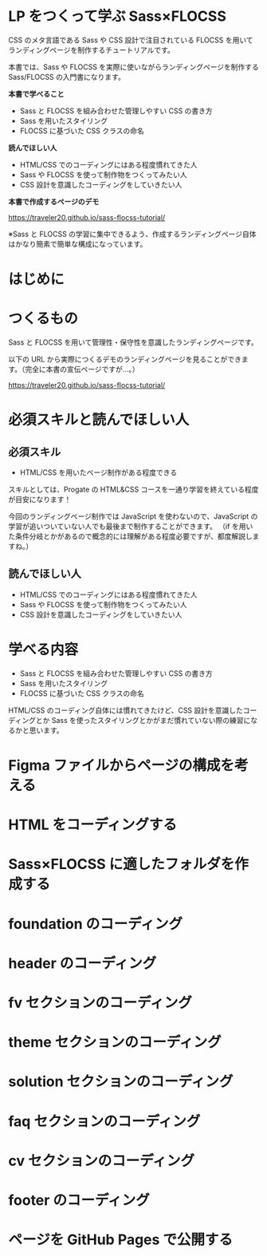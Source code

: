 # LP をつくって学ぶ Sass×FLOCSS

CSS のメタ言語である Sass や CSS 設計で注目されている FLOCSS を用いてランディングページを制作するチュートリアルです。

本書では、Sass や FLOCSS を実際に使いながらランディングページを制作する Sass/FLOCSS の入門書になります。

**本書で学べること**

- Sass と FLOCSS を組み合わせた管理しやすい CSS の書き方
- Sass を用いたスタイリング
- FLOCSS に基づいた CSS クラスの命名

**読んでほしい人**

- HTML/CSS でのコーディングにはある程度慣れてきた人
- Sass や FLOCSS を使って制作物をつくってみたい人
- CSS 設計を意識したコーディングをしていきたい人

**本書で作成するページのデモ**

https://traveler20.github.io/sass-flocss-tutorial/

※Sass と FLOCSS の学習に集中できるよう、作成するランディングページ自体はかなり簡素で簡単な構成になっています。

# はじめに

# つくるもの

Sass と FLOCSS を用いて管理性・保守性を意識したランディングページです。

以下の URL から実際につくるデモのランディングページを見ることができます。（完全に本書の宣伝ページですが…。）

https://traveler20.github.io/sass-flocss-tutorial/

# 必須スキルと読んでほしい人

## 必須スキル

- HTML/CSS を用いたページ制作がある程度できる

スキルとしては、Progate の HTML&CSS コースを一通り学習を終えている程度が目安になります！

今回のランディングページ制作では JavaScript を使わないので、JavaScript の学習が追いついていない人でも最後まで制作することができます。
（if を用いた条件分岐とかがあるので概念的には理解がある程度必要ですが、都度解説しますね。）

## 読んでほしい人

- HTML/CSS でのコーディングにはある程度慣れてきた人
- Sass や FLOCSS を使って制作物をつくってみたい人
- CSS 設計を意識したコーディングをしていきたい人

# 学べる内容

- Sass と FLOCSS を組み合わせた管理しやすい CSS の書き方
- Sass を用いたスタイリング
- FLOCSS に基づいた CSS クラスの命名

HTML/CSS のコーディング自体には慣れてきたけど、CSS 設計を意識したコーディングとか Sass を使ったスタイリングとかがまだ慣れていない際の練習になるかと思います。

# Figma ファイルからページの構成を考える

# HTML をコーディングする

# Sass×FLOCSS に適したフォルダを作成する

# foundation のコーディング

# header のコーディング

# fv セクションのコーディング

# theme セクションのコーディング

# solution セクションのコーディング

# faq セクションのコーディング

# cv セクションのコーディング

# footer のコーディング

# ページを GitHub Pages で公開する
